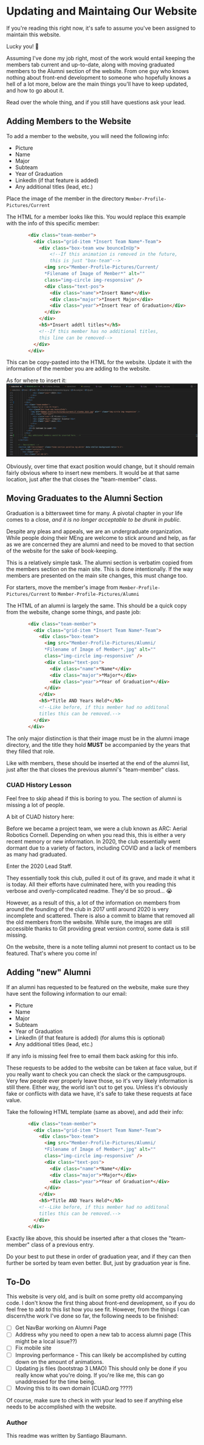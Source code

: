 # Updating and Maintaing Our Website

If you're reading this right now, it's safe to assume you've been assigned
to maintain this website.

Lucky you! :moyai:

Assuming I've done my job right, most of the work would entail keeping the
members tab current and up-to-date, along with moving graduated members to
the Alumni section of the website. From one guy who knows nothing about
front-end development to someone who hopefully knows a hell of a lot more, 
below are the main things you'll have to keep updated, and how to go about it.

Read over the whole thing, and if you still have questions ask your lead.

## Adding Members to the Website

To add a member to the website, you will need the following info:
- Picture
- Name
- Major
- Subteam
- Year of Graduation
- LinkedIn (if that feature is added)
- Any additional titles (lead, etc.)

Place the image of the member in the directory
```Member-Profile-Pictures/Current```

The HTML for a member looks like this. You would replace this example with
the info of this specific member:
```HTML
        <div class="team-member">
          <div class="grid-item *Insert Team Name*-Team">
            <div class="box-team wow bounceInUp"> 
                <!--If this animation is removed in the future, 
                this is just "box-team"-->
              <img src="Member-Profile-Pictures/Current/
              *Filename of Image of Member*" alt="" 
              class="img-circle img-responsive" />
              <div class="text-pos">
                <div class="name">*Insert Name*</div>
                <div class="major">*Insert Major</div>
                <div class="year">*Insert Year of Graduation</div>
              </div>
            </div>
            <h5>*Insert addtl titles*</h5> 
            <!--If this member has no additional titles, 
            this line can be removed-->
          </div>
        </div>
```

This can be copy-pasted into the HTML for the website.
Update it with the information of the member you are adding to the website.

As for where to insert it:
![Location of where to insert members into the code.](img/readme/1.png)

Obviously, over time that exact position would change, but it should remain
fairly obvious where to insert new members. It would be at that same location,
just after the </div> that closes the "team-member" class.

## Moving Graduates to the Alumni Section

Graduation is a bittersweet time for many. A pivotal chapter in your life
comes to a close, _and it is no longer acceptable to be drunk in public._ 

Despite any pleas and appeals, we are an undergraduate organization. 
While people doing their MEng are welcome to stick around and help, as far
as we are concerned they are alumni and need to be moved to that section
of the website for the sake of book-keeping.

This is a relatively simple task. The alumni section is verbatim copied
from the members section on the main site. This is done intentionally. 
If the way members are presented on the main site changes, this must
change too. 

For starters, move the member's image from
```Member-Profile-Pictures/Current```
to
```Member-Profile-Pictures/Alumni```

The HTML of an alumni is largely the same. This should be a quick
copy from the website, change some things, and paste job:
```HTML
        <div class="team-member">
          <div class="grid-item *Insert Team Name*-Team">
            <div class="box-team">
              <img src="Member-Profile-Pictures/Alumni/
              *Filename of Image of Member*.jpg" alt="" 
              class="img-circle img-responsive" />
              <div class="text-pos">
                <div class="name">*Name*</div>
                <div class="major">*Major*</div>
                <div class="year">*Year of Graduation*</div>
              </div>
            </div>
            <h5>*Title AND Years Held*</h5> 
            <!--Like before, if this member had no additonal 
            titles this can be removed.-->
          </div>
        </div>
```

The only major distinction is that their image must be in the alumni image
directory, and the title they hold **MUST** be accompanied by the years
that they filled that role. 

Like with members, these should be inserted at the end of the alumni
list, just after the </div> that closes the previous alumni's
"team-member" class. 

### CUAD History Lesson

Feel free to skip ahead if this is boring to you.
The section of alumni is missing a lot of people. 

A bit of CUAD history here:

Before we became a project team, we were a club known as ARC:
Aerial Robotics Cornell.
Depending on when you read this, this is either a very recent memory or
new information. In 2020, the club essentially went dormant due to a variety
of factors, including COVID and a lack of members as many had graduated. 

Enter the 2020 Lead Staff. 

They essentially took this club, pulled it out of its grave, and made it what
it is today. All their efforts have culminated here, with you reading this
verbose and overly-complicated readme. They'd be so proud... :sob:

However, as a result of this, a lot of the information on members from around
the founding of the club in 2017 until around 2020 is very incomplete and
scattered. There is also a commit to blame that removed all the old members
from the website. While sure, the images are still accessible thanks to Git
providing great version control, some data is still missing. 

On the website, there is a note telling alumni not present to 
contact us to be featured. That's where you come in!

## Adding "new" Alumni

If an alumni has requested to be featured on the website, make sure they have
sent the following information to our email:
- Picture
- Name
- Major
- Subteam
- Year of Graduation
- LinkedIn (if that feature is added) (for alums this is optional)
- Any additional titles (lead, etc.)

If any info is missing feel free to email them back asking for this info.

These requests to be added to the website can be taken at face value, 
but if you really want to check you can check the slack or the campusgroups.
Very few people ever properly leave those, so it's very likely information 
is still there. Either way, the world isn't out to get you. Unless it's 
obviously fake or conflicts with data we have, it's safe to take these
requests at face value. 

Take the following HTML template (same as above), and add their info:
```HTML
        <div class="team-member">
          <div class="grid-item *Insert Team Name*-Team">
            <div class="box-team">
              <img src="Member-Profile-Pictures/Alumni/
              *Filename of Image of Member*.jpg" alt="" 
              class="img-circle img-responsive" />
              <div class="text-pos">
                <div class="name">*Name*</div>
                <div class="major">*Major*</div>
                <div class="year">*Year of Graduation*</div>
              </div>
            </div>
            <h5>*Title AND Years Held*</h5> 
            <!--Like before, if this member had no additonal 
            titles this can be removed.-->
          </div>
        </div>
```

Exactly like above, this should be inserted after a </div> that closes
the "team-member" class of a previous entry. 

Do your best to put these in order of graduation year, and if they can then
further be sorted by team even better. But, just by graduation year is fine.

## To-Do

This website is very old, and is built on some pretty old accompanying code.
I don't know the first thing about front-end development, so if you
do feel free to add to this list how you see fit. However, from the things
I can discern/the work I've done so far, the following needs to be finished:

- [ ] Get NavBar working on Alumni Page
- [ ] Address why you need to open a new tab to access alumni page
(This might be a local issue??)
- [ ] Fix mobile site 
- [ ] Improving performance - This can likely be accomplished by cutting down
on the amount of animations. 
- [ ] Updating js files (bootstrap 3 LMAO) 
This should only be done if you really know what you're doing. If you're like
me, this can go unaddressed for the time being. 
- [ ] Moving this to its own domain (CUAD.org ????)

Of course, make sure to check in with your lead to see if anything else needs
to be accomplished with the website. 

### Author

This readme was written by Santiago Blaumann. 







